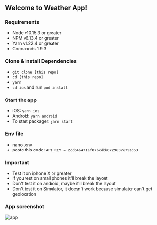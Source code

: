 ## Welcome to Weather App!

### Requirements

- Node v10.15.3 or greater
- NPM v6.13.4 or greater
- Yarn v1.22.4 or greater
- Cocoapods 1.9.3

### Clone & Install Dependencies

- `git clone [this repo]`
- `cd [this repo]`
- `yarn`
- `cd ios` and run `pod install`

### Start the app

- iOS: `yarn ios`
- Android: `yarn android`
- To start packager: `yarn start`

### Env file

- nano .env
- paste this code: `API_KEY = 2cd56a471ef87bcdbb8729637e791c63`

### Important

- Test it on iphone X or greater
- If you test on small phones it'll break the layout
- Don't test it on android, maybe it'll break the layout
- Don't test it on Simulator, it doesn't work because simulator can't get geolocation

### App screenshot
![app](https://user-images.githubusercontent.com/19293727/86982851-9f308600-c160-11ea-99f0-243f3b4f28d4.jpeg)
